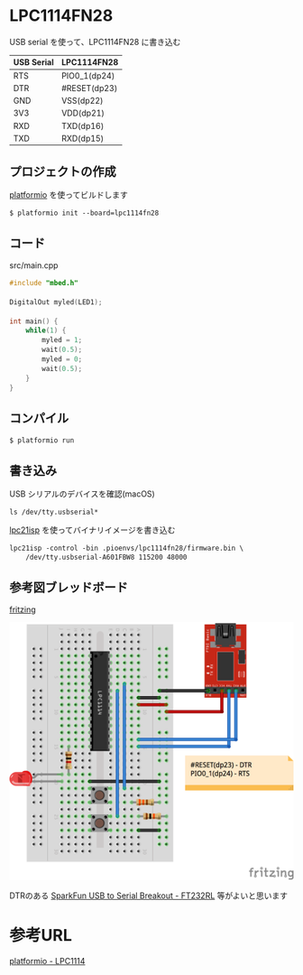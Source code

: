# LPC1114FN28

USB serial を使って、LPC1114FN28 に書き込む

| USB Serial | LPC1114FN28  |
|:-----------|:-------------|
| RTS        | PIO0_1(dp24) |
| DTR        | #RESET(dp23) |
| GND        | VSS(dp22)    |
| 3V3        | VDD(dp21)    |
| RXD        | TXD(dp16)    |
| TXD        | RXD(dp15)    |

## プロジェクトの作成

[platformio](http://platformio.org/) を使ってビルドします

```
$ platformio init --board=lpc1114fn28
```

## コード

src/main.cpp

```cpp
#include "mbed.h"

DigitalOut myled(LED1);

int main() {
    while(1) {
        myled = 1;
        wait(0.5);
        myled = 0;
        wait(0.5);
    }
}
```

## コンパイル

```
$ platformio run
```

## 書き込み

USB シリアルのデバイスを確認(macOS)

```
ls /dev/tty.usbserial*
```

[lpc21isp](https://sourceforge.net/projects/lpc21isp/) を使ってバイナリイメージを書き込む

```
lpc21isp -control -bin .pioenvs/lpc1114fn28/firmware.bin \
    /dev/tty.usbserial-A601FBW8 115200 48000
```

## 参考図ブレッドボード

[fritzing](http://fritzing.org/home/)

![LPC1114](LPC1114.png)

DTRのある [SparkFun USB to Serial Breakout - FT232RL](https://www.sparkfun.com/products/12731) 等がよいと思います

# 参考URL

[platformio - LPC1114](https://lowreal.net/2016/02/17/3)
